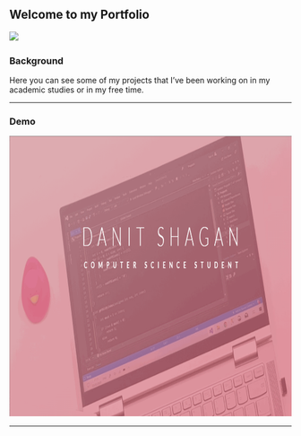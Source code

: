 ## Welcome to my Portfolio

<p align="left">
<img src="https://img.shields.io/badge/status-InProgress-yellow.svg">
</p>

### Background
Here you can see some of my projects that I’ve been working on in my academic studies or in my free time.

---

### Demo
<img src="img/DS.gif" height=500 width=700>

---
